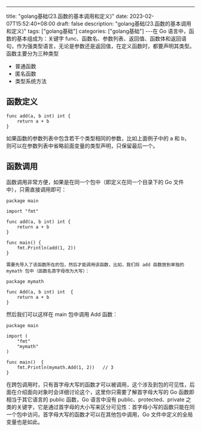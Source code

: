 --- 
 title: "golang基础(23.函数的基本调用和定义)" 
 date: 2023-02-07T15:52:40+08:00 
 draft: false 
 description: "golang基础(23.函数的基本调用和定义)" 
 tags: ["golang基础"] 
 categories: ["golang基础"] 
---在 Go 语言中，函数的基本组成为：关键字 func、函数名、参数列表、返回值、函数体和返回语句，作为强类型语言，无论是参数还是返回值，在定义函数时，都要声明其类型。<br />函数主要分为三种类型

   - 普通函数
   - 匿名函数
   - 类型系统方法

## 函数定义
```
func add(a, b int) int {
	return a + b
}
```
如果函数的参数列表中包含若干个类型相同的参数，比如上面例子中的 a 和 b，则可以在参数列表中省略前面变量的类型声明，只保留最后一个。

## 函数调用
函数调用非常方便，如果是在同一个包中（即定义在同一个目录下的 Go 文件中），只需直接调用即可：
```
package main

import "fmt"

func add(a, b int) int {
	return a + b
}

func main() {
	fmt.Println(add(1, 2))
}
```
	需要先导入了该函数所在的包，然后才能调用该函数，比如，我们将 add 函数放到单独的 mymath 包中（函数名首字母改为大写）：
```
package mymath

func Add(a, b int) int  {
    return a + b
}
```
然后我们可以这样在 main 包中调用 Add 函数：
```
package main

import (
    "fmt"
    "mymath"
)

func main()  {
    fmt.Println(mymath.Add(1, 2))   // 3
}
```
在跨包调用时，只有首字母大写的函数才可以被调用，这个涉及到包的可见性，后面在介绍面向对象时会详细讨论这个，这里你只需要了解首字母大写的 Go 函数即相当于其它语言的 public 函数，Go 语言中没有 public、protected、private 之类的关键字，它是通过首字母的大小写来区分可见性：首字母小写的函数只能在同一个包中访问，首字母大写的函数才可以在其他包中调用，Go 文件中定义的全局变量也是如此。
